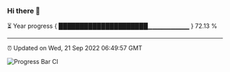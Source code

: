 ### Hi there 👋

⏳ Year progress { █████████████████████▁▁▁▁▁▁▁▁▁ } 72.13 %

---

⏰ Updated on Wed, 21 Sep 2022 06:49:57 GMT

![Progress Bar CI](https://github.com/liununu/liununu/workflows/Progress%20Bar%20CI/badge.svg)
